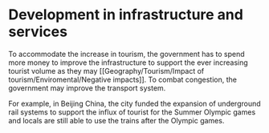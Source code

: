 # Development in infrastructure and services
To accommodate the increase in tourism, the government has to spend more money to improve the infrastructure to support the ever increasing tourist volume as they may [[Geography/Tourism/Impact of tourism/Enviromental/Negative impacts]]. To combat congestion, the government may improve the transport system.

For example, in Beijing China, the city funded the expansion of underground rail systems to support the influx of tourist for the Summer Olympic games and locals are still able to use the trains after the Olympic games.